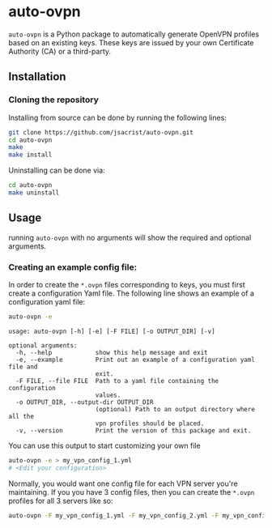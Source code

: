 # auto-ovpn

`auto-ovpn` is a Python package to automatically generate OpenVPN profiles based on an existing keys.
These keys are issued by your own Certificate Authority (CA) or a third-party.

## Installation

### Cloning the repository

Installing from source can be done by running the following lines: 
 
```bash
git clone https://github.com/jsacrist/auto-ovpn.git
cd auto-ovpn
make
make install
```

Uninstalling can be done via:

```bash
cd auto-ovpn
make uninstall
```

## Usage

running `auto-ovpn` with no arguments will show the required and optional arguments. 

### Creating an example config file:

In order to create the `*.ovpn` files corresponding to keys, you must first create a configuration Yaml file.
The following line shows an example of a configuration yaml file:  

```bash
auto-ovpn -e
```

    usage: auto-ovpn [-h] [-e] [-F FILE] [-o OUTPUT_DIR] [-v]
    
    optional arguments:
      -h, --help            show this help message and exit
      -e, --example         Print out an example of a configuration yaml file and
                            exit.
      -F FILE, --file FILE  Path to a yaml file containing the configuration
                            values.
      -o OUTPUT_DIR, --output-dir OUTPUT_DIR
                            (optional) Path to an output directory where all the
                            vpn profiles should be placed.
      -v, --version         Print the version of this package and exit.

You can use this output to start customizing your own file

```bash
auto-ovpn -e > my_vpn_config_1.yml
# <Edit your configuration>
```

Normally, you would want one config file for each VPN server you're maintaining.
If you you have 3 config files, then you can create the `*.ovpn` profiles for all 3 servers like so:

```bash
auto-ovpn -F my_vpn_config_1.yml -F my_vpn_config_2.yml -F my_vpn_config_3.yml -o ~/vpns/all_configs/
```
